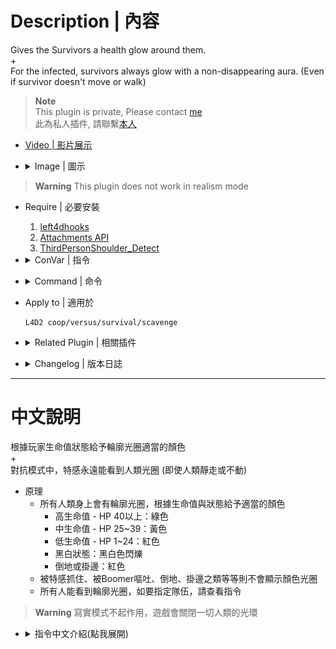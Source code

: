 # Description | 內容
Gives the Survivors a health glow around them.
<br/>+
<br/>For the infected, survivors always glow with a non-disappearing aura. (Even if survivor doesn't move or walk)

> __Note__ <br/>
This plugin is private, Please contact [me](https://github.com/fbef0102/Game-Private_Plugin#私人插件列表-private-plugins-list)<br/>
此為私人插件, 請聯繫[本人](https://github.com/fbef0102/Game-Private_Plugin#私人插件列表-private-plugins-list)

* [Video | 影片展示](https://youtu.be/0MkBgAibf3U)

* <details><summary>Image | 圖示</summary>

	* Last life, low health, medium health, high health (黑白狀態、低生命值、中生命值、高生命值)
	<br/>![l4d2healthglow_1](image/l4d2healthglow_1.jpg)
	* For the infected, survivors always glow with a non-disappearing aura. (Even if survivor doesn't move or walk)
	* 對抗模式中，特感永遠能看到人類光圈 (即使人類靜走或不動)
	<br/>![l4d2healthglow_2](image/l4d2healthglow_2.jpg)
	<br/>![l4d2healthglow_3](image/l4d2healthglow_3.jpg)
	* Purple Glow when get vomit (被噴時，有紫色光圈)
	<br/>![l4d2healthglow_4](image/l4d2healthglow_4.gif)
	* Support Lux's Model Changer (支援模組改變)
	<br/>![l4d2healthglow_5](image/l4d2healthglow_5.gif)
</details>

> __Warning__ This plugin does not work in realism mode

* Require | 必要安裝
	1. [left4dhooks](https://forums.alliedmods.net/showthread.php?t=321696)
	2. [Attachments API](https://forums.alliedmods.net/showthread.php?t=325651)
	3. [ThirdPersonShoulder_Detect](https://forums.alliedmods.net/showthread.php?t=298649)

* <details><summary>ConVar | 指令</summary>

	* cfg/sourcemod/l4d2healthglow.cfg
		```php
		// 0=Plugin off, 1=Plugin on.
		l4d2healthglow_enable "1"

		// High Health Glow Color. Three values between 0-255 separated by spaces. RGB Color255 - Red Green Blue.
		l4d2healthglow_high_color "0 200 0"

		// If 1, High Health Glow Flashing
		l4d2healthglow_high_flashing "0"

		// High Health Glow Mini Range
		l4d2healthglow_high_mini_range "0"

		// High Health Glow Range
		l4d2healthglow_high_range "0"

		// Medium Health Glow Color. Three values between 0-255 separated by spaces. RGB Color255 - Red Green Blue.
		l4d2healthglow_medium_color "200 200 0"

		// If 1, Medium Health Glow Flashing
		l4d2healthglow_medium_flashing "0"

		// Medium health must be equal to or lower than this value
		l4d2healthglow_medium_hp "39"

		// Medium Health Glow Mini Range
		l4d2healthglow_medium_mini_range "0"

		// Medium health Glow Range
		l4d2healthglow_medium_range "0"

		// Low Health Glow Color. Three values between 0-255 separated by spaces. RGB Color255 - Red Green Blue.
		l4d2healthglow_low_color "200 0 0"

		// If 1, Low Health Glow Flashing
		l4d2healthglow_low_flashing "0"

		// Low health must be equal to or lower than this value
		l4d2healthglow_low_hp "24"

		// Low Health Glow Mini Range
		l4d2healthglow_low_mini_range "0"

		// Low Health Glow Range
		l4d2healthglow_low_range "0"

		// Last Life Glow Color. Three values between 0-255 separated by spaces. RGB Color255 - Red Green Blue.
		l4d2healthglow_last_life_color "127 127 127"

		// If 1, Last Life Glow Flashing
		l4d2healthglow_last_life_flashing "1"

		// Last Life Glow Mini Range
		l4d2healthglow_last_life_mini_range "0"

		// Last Life Glow Range
		l4d2healthglow_last_life_range "0"

		// Incap or hanging from ledge Health Glow Color. Three values between 0-255 separated by spaces. RGB Color255 - Red Green Blue.
		l4d2healthglow_incap_color "200 0 0"

		// Incap or hanging from ledge Health Glow Flashing
		l4d2healthglow_incap_flashing "0"

		// Incap or hanging from ledge Health Glow Mini Range
		l4d2healthglow_incap_mini_range "0"

		// Incap or hanging from ledge Health Glow Range
		l4d2healthglow_incap_range "0"

		// If 1, enable glow when survivor get vomit (0=Default glow when get vomit)
		l4d2healthglow_vomit_enable "1"

		// Glow Color when get vomit. Three values between 0-255 separated by spaces. RGB Color255 - Red Green Blue.
		l4d2healthglow_vomit_color "155 0 180"

		// If 1, Glow Flashing when get vomit
		l4d2healthglow_vomit_flashing "0"

		// Glow Mini Range hen get vomit
		l4d2healthglow_vomit_mini_range "0"

		// Glow Range when get vomit
		l4d2healthglow_vomit_range "0"

		// If 1, survivor temp health + hard health
		// If 0, survivor hard health only
		l4d2healthglow_consider_temp_health "1"

		// Which teams can see the health glow.
		// 0 = NONE, 1 = SURVIVOR, 2 = INFECTED, 4 = SPECTATOR.
		// Add numbers greater than 0 for multiple options.
		// Example: "3", enables for SURVIVOR and INFECTED.
		l4d2healthglow_team "7"

		// Interval in seconds to upate the glow rendering. (visibility, color and frame)
		l4d2healthglow_upate_interval "0.5"

		// If 1, You can see yourself glow in thirdperson view
		// Not recommend to enable thirdperson view
		l4d2healthglow_thirdperson_view "0"

		// If 1, Hide player's equipment glow
		// Not recommend to hide
		l4d2healthglow_player_eq_hide "0"
		```
</details>

* <details><summary>Command | 命令</summary>

	None
</details>

* Apply to | 適用於
	```
	L4D2 coop/versus/survival/scavenge
	```

* <details><summary>Related Plugin | 相關插件</summary>

	1. [l4d_h_csm](/L4D_插件/Survivor_人類/l4d_h_csm): Allows players to change their L4D1/2 character or model in-game!
		* 允許玩家在遊戲中更換一二代角色
	2. [Lux's Model Changer](https://forums.alliedmods.net/showthread.php?t=286987): LMC Allows you to use most models with most characters
		* 可以自由變成其他角色或NPC的模組
</details>

* <details><summary>Changelog | 版本日誌</summary>

	* v1.4h (2024-10-6)
		* Update cvars

	* v1.3h (2024-9-30)
		* Compatible with with [Lux's Model Changer](https://forums.alliedmods.net/showthread.php?t=286987)
		* You can see yourself glow when thirdperson view

	* v1.2h (2024-3-19)
		* Require Attachments API

	* v1.1h (2023-12-18)
		* For the infected, survivors always glow with a non-disappearing aura. (Even if survivor doesn't move or walk)
		* Add cvars about Incap or hanging from ledge Health Glow
		* Filter which teams can see the health glow.
		* Interval in seconds to upate the glow rendering
		* Optimize code and improve performance
		* Compatible with l4d_h_csm v1.3h or above by harry

	* v1.0h (2022-11-27)
		* Remake Code
		* Convert code to latest syntax
		* Add convars, users no need to recompile to change the colors of the glows
		* Changes to fix warnings when compiling on SourceMod 1.11.
		* All in one .sp file

	* v1.0.1
		* [Original Plugin by Mr. Zero](https://forums.alliedmods.net/showthread.php?t=174088)
</details>

- - - -
# 中文說明
根據玩家生命值狀態給予輪廓光圈適當的顏色
<br/>+ 
<br/>對抗模式中，特感永遠能看到人類光圈 (即使人類靜走或不動)

* 原理
	* 所有人類身上會有輪廓光圈，根據生命值與狀態給予適當的顏色
    	* 高生命值 - HP 40以上：綠色
    	* 中生命值 - HP 25~39：黃色
    	* 低生命值 - HP 1~24：紅色
    	* 黑白狀態：黑白色閃爍
    	* 倒地或掛邊：紅色
	* 被特感抓住、被Boomer嘔吐、倒地、掛邊之類等等則不會顯示顏色光圈
	* 所有人能看到輪廓光圈，如要指定隊伍，請查看指令

> __Warning__ 寫實模式不起作用，遊戲會關閉一切人類的光環

* <details><summary>指令中文介紹(點我展開)</summary>

	* 安裝上此插件後，會自動產生文件```cfg/sourcemod/l4d2healthglow.cfg```
		```php
		// 0=關閉插件, 1=啟動插件.
		l4d2healthglow_enable "1"

		// 高生命值時的光圈顏色. 三個0-255的數值，需要空白間隔. (RGB 三色)
		l4d2healthglow_high_color "0 200 0"

		// 為1時，高生命值時的光圈會閃爍
		l4d2healthglow_high_flashing "0"

		// 高生命值時的光圈最小發光範圍 
		l4d2healthglow_high_mini_range "0"

		// 高生命值時的光圈最遠發光範圍 (0=無距離限制)
		l4d2healthglow_high_range "0"

		// 小於或等於這個數值視為 "中生命值"
		l4d2healthglow_medium_hp "39"

		// 中生命值時的光圈顏色. 三個0-255的數值，需要空白間隔. (RGB 三色)
		l4d2healthglow_medium_color "200 200 0"

		// 為1時，中生命值時的光圈會閃爍
		l4d2healthglow_medium_flashing "0"

		// 中生命值時的光圈最小發光範圍
		l4d2healthglow_medium_mini_range "0"

		// 中生命值時的光圈最遠發光範圍 (0=無距離限制)
		l4d2healthglow_medium_range "0"

		// 小於或等於這個數值視為 "低生命值"
		l4d2healthglow_low_hp "24"

		// 低生命值時的光圈顏色. 三個0-255的數值，需要空白間隔. (RGB 三色)
		l4d2healthglow_low_color "200 0 0"

		// 為1時，低生命值時的光圈會閃爍
		l4d2healthglow_low_flashing "0"

		// 低生命值時的光圈最小發光範圍
		l4d2healthglow_low_mini_range "0"

		// 低生命值時的光圈最遠發光範圍 (0=無距離限制)
		l4d2healthglow_low_range "0"

		// 黑白狀態時的光圈顏色. 三個0-255的數值，需要空白間隔. (RGB 三色)
		l4d2healthglow_last_life_color "127 127 127"

		// 為1時，黑白狀態時的光圈會閃爍
		l4d2healthglow_last_life_flashing "1"

		// 黑白狀態時的光圈最小發光範圍
		l4d2healthglow_last_life_mini_range "0"

		// 黑白狀態時的光圈最遠發光範圍 (0=無距離限制)
		l4d2healthglow_last_life_range "0"

		// 倒地或掛邊時的光圈顏色. 三個0-255的數值，需要空白間隔. (RGB 三色)
		l4d2healthglow_incap_color "200 0 0"

		// 為1時，倒地或掛邊時的光圈會閃爍
		l4d2healthglow_incap_flashing "0"

		// 倒地或掛邊時的光圈最小發光範圍
		l4d2healthglow_incap_mini_range "0"

		// 倒地或掛邊時的光圈最遠發光範圍 (0=無距離限制)
		l4d2healthglow_incap_range "0"

		// 為1時，被Boomer噴到會有光圈，所有人都會看到 (0=光圈是遊戲預設)
		l4d2healthglow_vomit_enable "1"

		// 被Boomer噴到時，光圈顏色. 三個0-255的數值，需要空白間隔. (RGB 三色)
		l4d2healthglow_vomit_color "155 0 180"

		// 為1時，被Boomer噴到時，光圈會閃爍
		l4d2healthglow_vomit_flashing "0"

		// 被Boomer噴到時，光圈最小發光範圍
		l4d2healthglow_vomit_mini_range "0"

		// 被Boomer噴到時，光圈最遠發光範圍 (0=無距離限制)
		l4d2healthglow_vomit_range "0"

		// 為1時，生命值計算人類的實血與虛血
		// 為0時，生命值只計算人類的實血
		l4d2healthglow_consider_temp_health "1"

		// 哪些隊伍能看到輪廓光圈
		// 0 = 無, 1 = 倖存者, 2 = 特感, 4 = 旁觀者.
		// 將數字相加起來.
		// 舉例: 3 = 只有倖存者與特感能看到輪廓光圈
		l4d2healthglow_team "7"

		// 渲染輪廓光圈的秒數間隔. (更新狀態、顏色、範圍等等)
		l4d2healthglow_upate_interval "0.5"

		// 為1時，在第三人稱狀態下可以看到自己的光圈
		// 不建議開啟
		l4d2healthglow_thirdperson_view "0"

		// 為1時，隱藏玩家身上的裝備光圈
		// 不建議隱藏
		l4d2healthglow_player_eq_hide "0"
		```
</details>